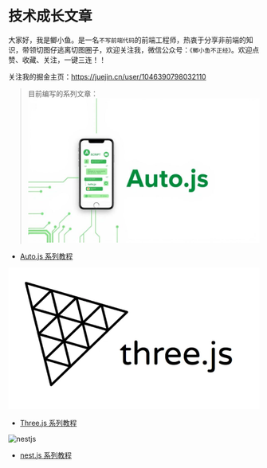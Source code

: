 # 技术成长文章

大家好，我是鲫小鱼。是一名`不写前端代码`的前端工程师，热衷于分享非前端的知识，带领切图仔逃离切图圈子，欢迎关注我，微信公众号：`《鲫小鱼不正经》`。欢迎点赞、收藏、关注，一键三连！！

关注我的掘金主页：https://juejin.cn/user/1046390798032110


> 目前编写的系列文章：
![autojs](./autojs/autojs.jpg)
- [Auto.js 系列教程](./autojs/README.md)

![threejs](./threejs-tutorial/threejs.png)
- [Three.js 系列教程](./threejs-tutorial/README.md)

![nestjs](./nest系列学习/nestjs.png)
- [nest.js 系列教程](./nest系列学习/README.md)
